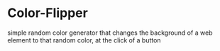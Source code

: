 # Color-Flipper
simple random color generator that changes the background of a web element to that random color, at the click of a button

